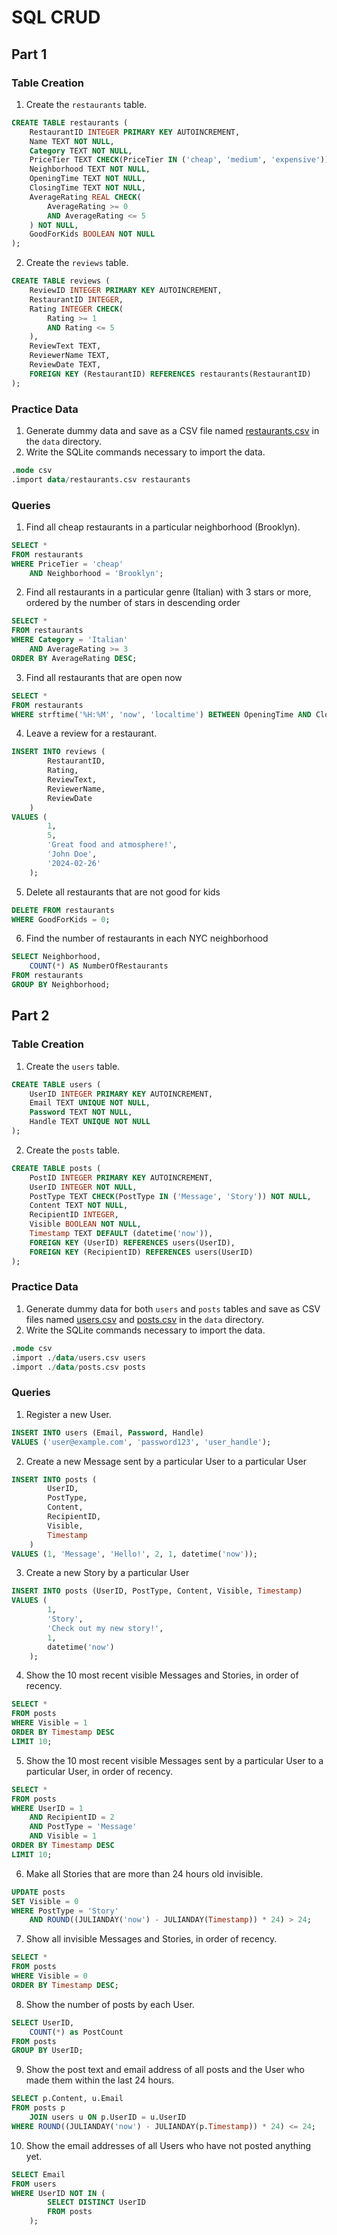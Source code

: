 # SQL CRUD

## Part 1

### Table Creation

1. Create the `restaurants` table.

```sql
CREATE TABLE restaurants (
    RestaurantID INTEGER PRIMARY KEY AUTOINCREMENT,
    Name TEXT NOT NULL,
    Category TEXT NOT NULL,
    PriceTier TEXT CHECK(PriceTier IN ('cheap', 'medium', 'expensive')) NOT NULL,
    Neighborhood TEXT NOT NULL,
    OpeningTime TEXT NOT NULL,
    ClosingTime TEXT NOT NULL,
    AverageRating REAL CHECK(
        AverageRating >= 0
        AND AverageRating <= 5
    ) NOT NULL,
    GoodForKids BOOLEAN NOT NULL
);
```

2. Create the `reviews` table.

```sql
CREATE TABLE reviews (
    ReviewID INTEGER PRIMARY KEY AUTOINCREMENT,
    RestaurantID INTEGER,
    Rating INTEGER CHECK(
        Rating >= 1
        AND Rating <= 5
    ),
    ReviewText TEXT,
    ReviewerName TEXT,
    ReviewDate TEXT,
    FOREIGN KEY (RestaurantID) REFERENCES restaurants(RestaurantID)
);
```

### Practice Data

1. Generate dummy data and save as a CSV file named [restaurants.csv](./data/restaurants.csv) in the `data` directory. 
2. Write the SQLite commands necessary to import the data.

```sql
.mode csv
.import data/restaurants.csv restaurants
```

### Queries

1. Find all cheap restaurants in a particular neighborhood (Brooklyn).

```sql
SELECT *
FROM restaurants
WHERE PriceTier = 'cheap'
    AND Neighborhood = 'Brooklyn';
```

2. Find all restaurants in a particular genre (Italian) with 3 stars or more, ordered by the number of stars in descending order

```sql
SELECT *
FROM restaurants
WHERE Category = 'Italian'
    AND AverageRating >= 3
ORDER BY AverageRating DESC;
```

3. Find all restaurants that are open now

```sql
SELECT *
FROM restaurants
WHERE strftime('%H:%M', 'now', 'localtime') BETWEEN OpeningTime AND ClosingTime;
```

4. Leave a review for a restaurant.

```sql
INSERT INTO reviews (
        RestaurantID,
        Rating,
        ReviewText,
        ReviewerName,
        ReviewDate
    )
VALUES (
        1,
        5,
        'Great food and atmosphere!',
        'John Doe',
        '2024-02-26'
    );
```

5. Delete all restaurants that are not good for kids

```sql
DELETE FROM restaurants
WHERE GoodForKids = 0;
```

6. Find the number of restaurants in each NYC neighborhood

```sql
SELECT Neighborhood,
    COUNT(*) AS NumberOfRestaurants
FROM restaurants
GROUP BY Neighborhood;
```

## Part 2

### Table Creation

1. Create the `users` table.

```sql
CREATE TABLE users (
    UserID INTEGER PRIMARY KEY AUTOINCREMENT,
    Email TEXT UNIQUE NOT NULL,
    Password TEXT NOT NULL,
    Handle TEXT UNIQUE NOT NULL
);
```

2. Create the `posts` table.

```sql
CREATE TABLE posts (
    PostID INTEGER PRIMARY KEY AUTOINCREMENT,
    UserID INTEGER NOT NULL,
    PostType TEXT CHECK(PostType IN ('Message', 'Story')) NOT NULL,
    Content TEXT NOT NULL,
    RecipientID INTEGER,
    Visible BOOLEAN NOT NULL,
    Timestamp TEXT DEFAULT (datetime('now')),
    FOREIGN KEY (UserID) REFERENCES users(UserID),
    FOREIGN KEY (RecipientID) REFERENCES users(UserID)
);
```

### Practice Data

1. Generate dummy data for both `users` and `posts` tables and save as CSV files named [users.csv](./data/users.csv) and [posts.csv](./data/posts.csv) in the `data` directory.
2. Write the SQLite commands necessary to import the data.

```sql
.mode csv
.import ./data/users.csv users
.import ./data/posts.csv posts
```

### Queries

1. Register a new User.

```sql
INSERT INTO users (Email, Password, Handle)
VALUES ('user@example.com', 'password123', 'user_handle');
```

2. Create a new Message sent by a particular User to a particular User

```sql
INSERT INTO posts (
        UserID,
        PostType,
        Content,
        RecipientID,
        Visible,
        Timestamp
    )
VALUES (1, 'Message', 'Hello!', 2, 1, datetime('now'));
```

3. Create a new Story by a particular User

```sql
INSERT INTO posts (UserID, PostType, Content, Visible, Timestamp)
VALUES (
        1,
        'Story',
        'Check out my new story!',
        1,
        datetime('now')
    );
```

4. Show the 10 most recent visible Messages and Stories, in order of recency.

```sql
SELECT *
FROM posts
WHERE Visible = 1
ORDER BY Timestamp DESC
LIMIT 10;
```

5. Show the 10 most recent visible Messages sent by a particular User to a particular User, in order of recency.

```sql
SELECT *
FROM posts
WHERE UserID = 1
    AND RecipientID = 2
    AND PostType = 'Message'
    AND Visible = 1
ORDER BY Timestamp DESC
LIMIT 10;
```

6. Make all Stories that are more than 24 hours old invisible.

```sql
UPDATE posts
SET Visible = 0
WHERE PostType = 'Story'
    AND ROUND((JULIANDAY('now') - JULIANDAY(Timestamp)) * 24) > 24;
```

7. Show all invisible Messages and Stories, in order of recency.

```sql
SELECT *
FROM posts
WHERE Visible = 0
ORDER BY Timestamp DESC;
```

8. Show the number of posts by each User.

```sql
SELECT UserID,
    COUNT(*) as PostCount
FROM posts
GROUP BY UserID;
```

9. Show the post text and email address of all posts and the User who made them within the last 24 hours.

```sql
SELECT p.Content, u.Email
FROM posts p
    JOIN users u ON p.UserID = u.UserID
WHERE ROUND((JULIANDAY('now') - JULIANDAY(p.Timestamp)) * 24) <= 24;
```

10. Show the email addresses of all Users who have not posted anything yet.

```sql
SELECT Email
FROM users
WHERE UserID NOT IN (
        SELECT DISTINCT UserID
        FROM posts
    );
```
